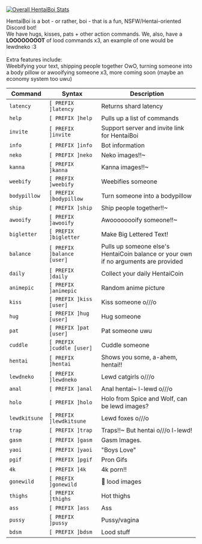 <a href="https://discordbots.org/bot/449193244849340416" >
  <img src="https://discordbots.org/api/widget/449193244849340416.svg" alt="Overall HentaiBoi Stats"/>
</a>

HentaiBoi is a bot - or rather, boi - that is a fun, NSFW/Hentai-oriented Discord bot!<br>
We have hugs, kisses, pats + other action commands. We, also, have a **LOOOOOOOOT** of lood commands x3, an example of one would be lewdneko :3<br><br>
Extra features include:<br>
Weebifying your text, shipping people together OwO, turning someone into a body pillow or awooifying someone x3, more coming soon (maybe an economy system too uwu)

|Command|Syntax|Description|
|-------|------|-----------|
|`latency`|`[ PREFIX ]latency`|Returns shard latency|
|`help`|`[ PREFIX ]help`|Pulls up a list of commands|
|`invite`|`[ PREFIX ]invite`|Support server and invite link for HentaiBoi|
|`info`|`[ PREFIX ]info`|Bot information|
|`neko`|`[ PREFIX ]neko`|Neko images!!~|
|`kanna`|`[ PREFIX ]kanna`|Kanna images!!~|
|`weebify`|`[ PREFIX ]weebify`|Weebifies someone|
|`bodypillow`|`[ PREFIX ]bodypillow`|Turn someone into a bodypillow|
|`ship`|`[ PREFIX ]ship`|Ship people together!!~|
|`awooify`|`[ PREFIX ]awooify`|Awoooooooify someone!!~|
|`bigletter`|`[ PREFIX ]bigletter`|Make Big Lettered Text!|
|`balance`|`[ PREFIX ]balance [user]`|Pulls up someone else's HentaiCoin balance or your own if no arguments are provided|
|`daily`|`[ PREFIX ]daily`|Collect your daily HentaiCoin|
|`animepic`|`[ PREFIX ]animepic`|Random anime picture|
|`kiss`|`[ PREFIX ]kiss [user]`|Kiss someone o///o|
|`hug`|`[ PREFIX ]hug [user]`|Hug someone|
|`pat`|`[ PREFIX ]pat [user]`|Pat someone uwu|
|`cuddle`|`[ PREFIX ]cuddle [user]`|Cuddle someone|
|`hentai`|`[ PREFIX ]hentai`|Shows you some, a-ahem, hentai!!|
|`lewdneko`|`[ PREFIX ]lewdneko`|Lewd catgirls o///o|
|`anal`|`[ PREFIX ]anal`|Anal hentai~ l-lewd o///o|
|`holo`|`[ PREFIX ]holo`|Holo from Spice and Wolf, can be lewd images?|
|`lewdkitsune`|`[ PREFIX ]lewdkitsune`|Lewd foxes o///o|
|`trap`|`[ PREFIX ]trap`|Traps!!~ But hentai o///o l-lewd!|
|`gasm`|`[ PREFIX ]gasm`|Gasm Images.|
|`yaoi`|`[ PREFIX ]yaoi`|"Boys Love"|
|`pgif`|`[ PREFIX ]pgif`|Pron Gifs|
|`4k`|`[ PREFIX ]4k`|4k porn!!|
|`gonewild`|`[ PREFIX ]gonewild`|👀 lood images|
|`thighs`|`[ PREFIX ]thighs`|Hot thighs|
|`ass`|`[ PREFIX ]ass`|Ass|
|`pussy`|`[ PREFIX ]pussy`|Pussy/vagina|
|`bdsm`|`[ PREFIX ]bdsm`|Lood stuff|
